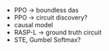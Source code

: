 - PPO -> boundless das
- PPO -> circuit discovery?
- causal model
- RASP-L -> ground truth circuit
- STE, Gumbel Softmax?
